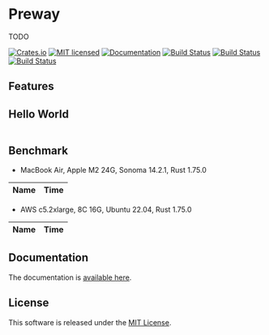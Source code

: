 Preway
==========================

TODO

[![Crates.io][crates-badge]][crates-url]
[![MIT licensed][license-badge]][license-url]
[![Documentation][document-badge]][document-url]
[![Build Status][macos-badge]][macos-url]
[![Build Status][linux-badge]][linux-url]
[![Build Status][windows-badge]][windows-url]

[crates-badge]: https://img.shields.io/crates/v/preway.svg
[crates-url]: https://crates.io/crates/preway
[license-badge]: https://img.shields.io/badge/license-MIT-blue.svg
[license-url]: https://github.com/chensoft/preway?tab=MIT-1-ov-file
[document-badge]: https://docs.rs/preway/badge.svg
[document-url]: https://docs.rs/preway
[macos-badge]: https://github.com/chensoft/preway/actions/workflows/macos.yml/badge.svg
[macos-url]: https://github.com/chensoft/preway/actions/workflows/macos.yml
[linux-badge]: https://github.com/chensoft/preway/actions/workflows/linux.yml/badge.svg
[linux-url]: https://github.com/chensoft/preway/actions/workflows/linux.yml
[windows-badge]: https://github.com/chensoft/preway/actions/workflows/windows.yml/badge.svg
[windows-url]: https://github.com/chensoft/preway/actions/workflows/windows.yml

## Features

## Hello World

```rust
```

## Benchmark

- MacBook Air, Apple M2 24G, Sonoma 14.2.1, Rust 1.75.0

| Name              |              Time               |
|:------------------|:-------------------------------:|

- AWS c5.2xlarge, 8C 16G, Ubuntu 22.04, Rust 1.75.0

| Name              |              Time               |
|:------------------|:-------------------------------:|

## Documentation

The documentation is [available here](https://docs.rs/preway).

## License

This software is released under the [MIT License](https://github.com/chensoft/preway?tab=MIT-1-ov-file).